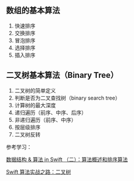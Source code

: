 ## 数组的基本算法
1. 快速排序
2. 交换排序
3. 冒泡排序
4. 选择排序
5. 插入排序

## 二叉树基本算法（Binary Tree）
1. 二叉树的简单定义
2. 判断是否为二叉查找树（binary search tree）
3. 计算树的最大深度
4. 递归遍历（前序、中序、后序）
5. 非递归遍历（前序、中序）
6. 按层级排序
7. 二叉树反转


参考学习：

[数据结构 & 算法 in Swift （二）：算法概述和排序算法](https://juejin.im/post/5a7b4101f265da4e7071b097)

[Swift 算法实战之路：二叉树](https://www.jianshu.com/p/28f6b0b85ec1)
